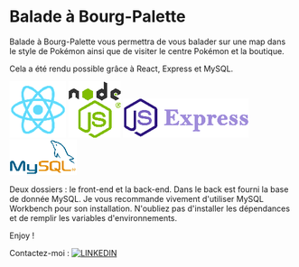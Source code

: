 # Balade à Bourg-Palette

Balade à Bourg-Palette vous permettra de vous balader sur une map dans le style de Pokémon ainsi que de visiter le centre Pokémon et la boutique.

Cela a été rendu possible grâce à React, Express et MySQL.

![React](./images/react_2.png)
![NODEJS](./images/node_2.png)
![Express](./images/express_2.png)
![MYSQL](./images/mysql_2.png)

Deux dossiers : le front-end et la back-end. Dans le back est fourni la base de donnée MySQL. Je vous recommande vivement d'utiliser MySQL Workbench pour son installation.
N'oubliez pas d'installer les dépendances et de remplir les variables d'environnements.

Enjoy !

Contactez-moi :
[![LINKEDIN](https://camo.githubusercontent.com/8bb7c1de40aadb0d8eede2add7716932344b30235088d239831fe0e884de8f82/68747470733a2f2f696d672e736869656c64732e696f2f62616467652f6c696e6b6564696e2532302d2532333030373742352e7376673f267374796c653d666f722d7468652d6261646765266c6f676f3d6c696e6b6564696e266c6f676f436f6c6f723d7768697465)](https://www.linkedin.com/in/yannick-cousin/)
